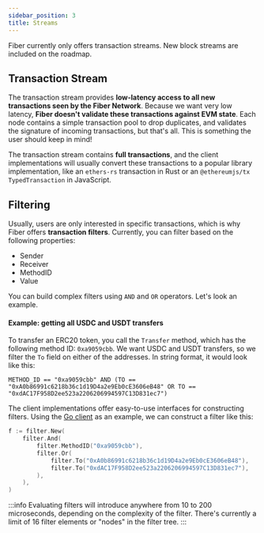 ```yaml
---
sidebar_position: 3
title: Streams
---
```

Fiber currently only offers transaction streams. New block streams are included on the roadmap.

## Transaction Stream
The transaction stream provides **low-latency access to all new transactions seen by the Fiber Network**.
Because we want very low latency, **Fiber doesn't validate these transactions against EVM state**. Each node contains a simple transaction pool to drop duplicates, and validates the signature of incoming transactions, but that's all. This is something
the user should keep in mind!

The transaction stream contains **full transactions**, and the client implementations will usually convert these transactions
to a popular library implementation, like an `ethers-rs` transaction in Rust or an `@ethereumjs/tx` `TypedTransaction` in JavaScript.
## Filtering
Usually, users are only interested in specific transactions, which is why Fiber offers **transaction filters**.
Currently, you can filter based on the following properties:

* Sender
* Receiver
* MethodID
* Value

You can build complex filters using `AND` and `OR` operators. Let's look an example.

#### Example: getting all USDC and USDT transfers
To transfer an ERC20 token, you call the `Transfer` method, which has the following method ID: `0xa9059cbb`.
We want USDC and USDT transfers, so we filter the `To` field on either of the addresses. In string format,
it would look like this:
```
METHOD_ID == "0xa9059cbb" AND (TO == "0xA0b86991c6218b36c1d19D4a2e9Eb0cE3606eB48" OR TO == "0xdAC17F958D2ee523a2206206994597C13D831ec7")
```
The client implementations offer easy-to-use interfaces for constructing filters.
Using the [Go client](https://github.com/chainbound/fiber-go) as an example, we can construct a filter like this:
```go
f := filter.New(
    filter.And(
        filter.MethodID("0xa9059cbb"),
        filter.Or(
            filter.To("0xA0b86991c6218b36c1d19D4a2e9Eb0cE3606eB48"),
            filter.To("0xdAC17F958D2ee523a2206206994597C13D831ec7"),
        ),
    ),
)
```
:::info
Evaluating filters will introduce anywhere from 10 to 200 microseconds, depending on the complexity of the filter.
There's currently a limit of 16 filter elements or "nodes" in the filter tree.
:::